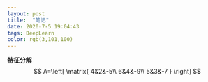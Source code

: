 ```yaml
---
layout: post
title:  "笔记"
date: 2020-7-5 19:04:43
tags: DeepLearn
color: rgb(3,101,100)
---
```


**特征分解**
$$
A=\left[
\matrix{
4&2&-5\\
6&4&-9\\
5&3&-7
}
\right]
$$
